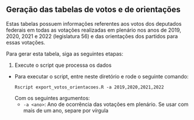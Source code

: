 ## Geração das tabelas de votos e de orientações

Estas tabelas possuem informações referentes aos votos dos deputados federais em todas as votações realizadas em plenário nos anos de 2019, 2020, 2021 e 2022 (legislatura 56) e das orientações dos partidos para essas votações.

Para gerar esta tabela, siga as seguintes etapas:

1. Execute o script que processa os dados
  * Para executar o script, entre neste diretório e rode o seguinte comando:
    ```
    Rscript export_votos_orientacoes.R -a 2019,2020,2021,2022
    ```
    Com os seguintes argumentos:
     * `-a <ano>`: Ano de ocorrência das votações em plenário. Se usar com mais de um ano, separe por vírgula
